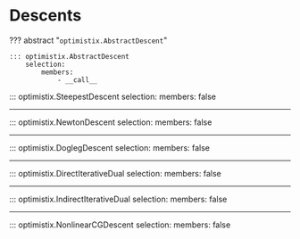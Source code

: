 # Descents

??? abstract "`optimistix.AbstractDescent`"

    ::: optimistix.AbstractDescent
        selection:
            members:
                - __call__

::: optimistix.SteepestDescent
    selection:
        members:
            false

---

::: optimistix.NewtonDescent
    selection:
        members:
            false

---

::: optimistix.DoglegDescent
    selection:
        members:
            false

---

::: optimistix.DirectIterativeDual
    selection:
        members:
            false

---

::: optimistix.IndirectIterativeDual
    selection:
        members:
            false

---

::: optimistix.NonlinearCGDescent
    selection:
        members:
            false
